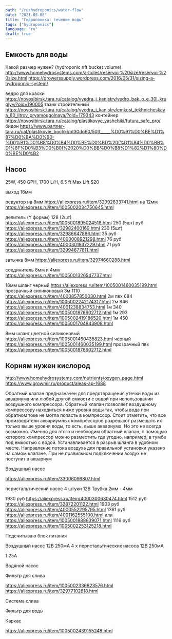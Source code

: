 ```yaml
---
path: "/ru/hydroponics/water-flow"
date: "2021-05-08"
title: "Гидропоника: течение воды"
tags: ["hydroponics"]
language: "ru"
draft: true
---
```


## Емкость для воды

Какой размер нужен? (hydroponic nft bucket volume)
http://www.homehydrosystems.com/articles/reservoir%20size/reservoir%20size.html
https://growerssupply.wordpress.com/2016/05/31/sizing-a-hydroponic-system/

ведро для краски https://novosibirsk.tara.ru/catalog/vyedra_i_kanistry/vedro_bak_p_e_30l_kruglyy/?oid=190005
тазик строительный https://novosibirsk.tara.ru/catalog/vyedra_i_kanistry/emkost_tekhnicheskaya_60_litrov_pryamougolnaya/?oid=179343
контейнер https://novosibirsk.tara.ru/catalog/plastikovye_yashchiki/futura_safe_pro/
бидон https://www.partner-tara.ru/cat/plastikovie_bochki/ot30do60/503_____%D0%91%D0%BE%D1%87%D0%BA%D0%B0-%D0%B1%D0%B8%D0%B4%D0%BE%D0%BD%20(%D1%84%D0%BB%D1%8F%D0%B3%D0%B0)%2020%D0%BB%D0%B8%D1%82%D1%80%D0%BE%D0%B2

## Насос 

25W, 450 GPH, 1700 L/H, 6.5 ft Max Lift $20

выход 16мм

редуктор на 8мм https://aliexpress.ru/item/32992833741.html
на 12мм https://aliexpress.ru/item/1005002034750645.html

делитель (Y формы)
128 (2шт) https://aliexpress.ru/item/1005001895024518.html
250 (5шт) руб https://aliexpress.ru/item/32982400169.html
230 (5шт) https://aliexpress.ru/item/32986647886.html
35 руб https://aliexpress.ru/item/4000008921298.html
76 руб https://aliexpress.ru/item/4000301937229.html
71 руб https://aliexpress.ru/item/32994677611.html

затычка 8мм https://aliexpress.ru/item/32974660288.html

соединитель 8мм и 4мм https://aliexpress.ru/item/1005001326547737.html

16мм шланг
черный https://aliexpress.ru/item/1005001460035199.html
прозрачный силиконовый
3м 1110 https://aliexpress.ru/item/4000857850030.html
2м пвх 684 https://aliexpress.ru/item/1005002242174317.html
2м 846 https://aliexpress.ru/item/4001238834753.html
1м 340 https://aliexpress.ru/item/1005001876602712.html
1м 293 https://aliexpress.ru/item/1005002419186520.html
1м 450 https://aliexpress.ru/item/1005001704843908.html


8мм шланг
цветной силиконовый https://aliexpress.ru/item/1005001460435823.html
черный https://aliexpress.ru/item/1005001460035199.html
прозрачный пвх https://aliexpress.ru/item/1005001876602712.html


## Корням нужен кислород

http://www.homehydrosystems.com/nutrients/oxygen_page.html
https://www.growmir.ru/product/aleas-ap-1688

Обратный клапан предназначен для предотвращения утечки воды из аквариума или любой другой емкости с водой при использовании воздушного компрессора. Обратный клапан  позволяет воздушному компрессору находиться ниже уровня воды так, чтобы вода при обратном токе не могла попасть в компрессор.
Стоит отметить, что все производители аквариумных компрессоров разрешают размещать их только выше уровня воды, то есть, выше аквариума. Но это не всегда возможно. Именно для этого и необходим обратный клапан, с помощью которого компрессор можно разместить где угодно, например, в тумбе под емкостью с водой.
Устанавливается в разрыв шланга в удобном месте. Направление потока воздуха для правильной установки указано на самом клапане. При не правильном подключении воздух не поступит в аквариум


Воздушный насос

https://aliexpress.ru/item/33006096807.html

перистальтический насос
4 штуки
12В
Трубка 2мм - 4мм

1930 руб https://aliexpress.ru/item/4000300630474.html
1512 руб https://aliexpress.ru/item/32872201122.html
1903 руб https://aliexpress.ru/item/4000552295795.html
1361 руб https://aliexpress.ru/item/4001162555100.html или https://aliexpress.ru/item/1005001888639071.html
1116 руб https://aliexpress.ru/item/1005002253125218.html


Подсчитываю блок питания

Воздушный насос 12В 250мА
4 х перистальтических насоса 12В 250мА

1.25А

Водяной насос


Фильтр для слива

https://aliexpress.ru/item/1005002336823576.html
https://aliexpress.ru/item/32977102818.html

Система слива

Фильтр для воды

Каркас

https://aliexpress.ru/item/1005002439155248.html
